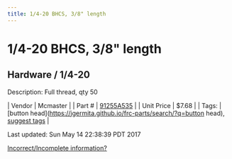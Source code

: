 ```yaml
---
title: 1/4-20 BHCS, 3/8" length
---
```


# 1/4-20 BHCS, 3/8" length
## Hardware / 1/4-20
Description: 	Full thread, qty 50 

| Vendor | Mcmaster | 
| Part # | [91255A535](https://www.mcmaster.com/#91255A535) | 
| Unit Price | $7.68 | 
| Tags: | [button head](https://jgermita.github.io/frc-parts/search/?q=button head), [suggest tags](https://docs.google.com/forms/d/e/1FAIpQLSeWyY8v3RgOty-MyWmh9U0iivNYN_molChYyS-0U-o-kOAv_g/viewform) | 

Last updated: Sun May 14 22:38:39 PDT 2017

 [Incorrect/Incomplete information?](https://docs.google.com/forms/d/e/1FAIpQLSeWyY8v3RgOty-MyWmh9U0iivNYN_molChYyS-0U-o-kOAv_g/viewform)